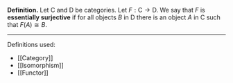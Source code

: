**Definition.** Let $\mathsf{C}$ and $\mathsf{D}$ be categories. Let $F:\mathsf{C}\to \mathsf{D}$. We say that $F$ is **essentially surjective** if for all objects $B$ in $\mathsf{D}$ there is an object $A$ in $\mathsf{C}$ such that $F(A)\cong B$.
***
Definitions used:
- [[Category]]
- [[Isomorphism]]
- [[Functor]]